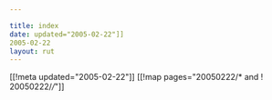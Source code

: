 ```yaml
---

title: index
date: updated="2005-02-22"]]
2005-02-22
layout: rut
---
```


[[!meta updated="2005-02-22"]]
[[!map pages="20050222/* and ! 20050222/*/*"]]
